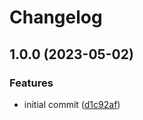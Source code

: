 # Changelog

## 1.0.0 (2023-05-02)


### Features

* initial commit ([d1c92af](https://github.com/rolehippie/clockify/commit/d1c92afd933194efa0741a7bab808d78f7b616a5))
